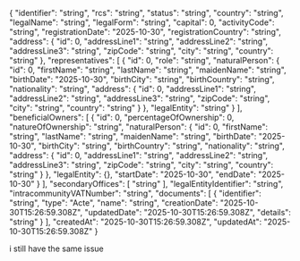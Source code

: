 {
  "identifier": "string",
  "rcs": "string",
  "status": "string",
  "country": "string",
  "legalName": "string",
  "legalForm": "string",
  "capital": 0,
  "activityCode": "string",
  "registrationDate": "2025-10-30",
  "registrationCountry": "string",
  "address": {
    "id": 0,
    "addressLine1": "string",
    "addressLine2": "string",
    "addressLine3": "string",
    "zipCode": "string",
    "city": "string",
    "country": "string"
  },
  "representatives": [
    {
      "id": 0,
      "role": "string",
      "naturalPerson": {
        "id": 0,
        "firstName": "string",
        "lastName": "string",
        "maidenName": "string",
        "birthDate": "2025-10-30",
        "birthCity": "string",
        "birthCountry": "string",
        "nationality": "string",
        "address": {
          "id": 0,
          "addressLine1": "string",
          "addressLine2": "string",
          "addressLine3": "string",
          "zipCode": "string",
          "city": "string",
          "country": "string"
        }
      },
      "legalEntity": "string"
    }
  ],
  "beneficialOwners": [
    {
      "id": 0,
      "percentageOfOwnership": 0,
      "natureOfOwnership": "string",
      "naturalPerson": {
        "id": 0,
        "firstName": "string",
        "lastName": "string",
        "maidenName": "string",
        "birthDate": "2025-10-30",
        "birthCity": "string",
        "birthCountry": "string",
        "nationality": "string",
        "address": {
          "id": 0,
          "addressLine1": "string",
          "addressLine2": "string",
          "addressLine3": "string",
          "zipCode": "string",
          "city": "string",
          "country": "string"
        }
      },
      "legalEntity": {},
      "startDate": "2025-10-30",
      "endDate": "2025-10-30"
    }
  ],
  "secondaryOffices": [
    "string"
  ],
  "legalEntityIdentifier": "string",
  "intracommunityVATNumber": "string",
  "documents": [
    {
      "identifier": "string",
      "type": "Acte",
      "name": "string",
      "creationDate": "2025-10-30T15:26:59.308Z",
      "updatedDate": "2025-10-30T15:26:59.308Z",
      "details": "string"
    }
  ],
  "createdAt": "2025-10-30T15:26:59.308Z",
  "updatedAt": "2025-10-30T15:26:59.308Z"
}


i still have the same issue 
